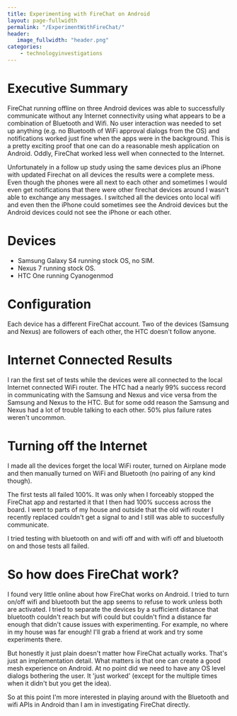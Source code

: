 ```yaml
---
title: Experimenting with FireChat on Android
layout: page-fullwidth
permalink: "/ExperimentWithFireChat/"
header:
   image_fullwidth: "header.png"
categories:
    - technologyinvestigations
---
```

# Executive Summary
FireChat running offline on three Android devices was able to successfully communicate without any Internet connectivity using what appears to be a combination of Bluetooth and Wifi. No user interaction was needed to set up anything (e.g. no Bluetooth of WiFi approval dialogs from the OS) and notifications worked just fine when the apps were in the background. This is a pretty exciting proof that one can do a reasonable mesh application on Android. Oddly, FireChat worked less well when connected to the Internet.

Unfortunately in a follow up study using the same devices plus an iPhone with updated Firechat on all devices the results were a complete mess. Even though the phones were all next to each other and sometimes I would even get notifications that there were other firechat devices around I wasn't able to exchange any messages. I switched all the devices onto local wifi and even then the iPhone could sometimes see the Android devices but the Android devices could not see the iPhone or each other.

# Devices
* Samsung Galaxy S4 running stock OS, no SIM.
* Nexus 7 running stock OS.
* HTC One running Cyanogenmod

# Configuration
Each device has a different FireChat account.
Two of the devices (Samsung and Nexus) are followers of each other, the HTC doesn't follow anyone.

# Internet Connected Results
I ran the first set of tests while the devices were all connected to the local Internet connected WiFi router. The HTC had a nearly 99% success record in communicating with the Samsung and Nexus and vice versa from the Samsung and Nexus to the HTC. But for some odd reason the Samsung and Nexus had a lot of trouble talking to each other. 50% plus failure rates weren't uncommon.

# Turning off the Internet
I made all the devices forget the local WiFi router, turned on Airplane mode and then manually turned on WiFi and Bluetooth (no pairing of any kind though).

The first tests all failed 100%. It was only when I forceably stopped the FireChat app and restarted it that I then had 100% success across the board. I went to parts of my house and outside that the old wifi router I recently replaced couldn't get a signal to and I still was able to succesfully communicate.

I tried testing with bluetooth on and wifi off and with wifi off and bluetooth on and those tests all failed.

# So how does FireChat work?
I found very little online about how FireChat works on Android. I tried to turn on/off wifi and bluetooth but the app seems to refuse to work unless both are activated. I tried to separate the devices by a sufficient distance that bluetooth couldn't reach but wifi could but couldn't find a distance far enough that didn't cause issues with experimenting. For example, no where in my house was far enough! I'll grab a friend at work and try some experiments there.

But honestly it just plain doesn't matter how FireChat actually works. That's just an implementation detail. What matters is that one can create a good mesh experience on Android. At no point did we need to have any OS level dialogs bothering the user. It 'just worked' (except for the multiple times when it didn't but you get the idea).

So at this point I'm more interested in playing around with the Bluetooth and wifi APIs in Android than I am in investigating FireChat directly.
